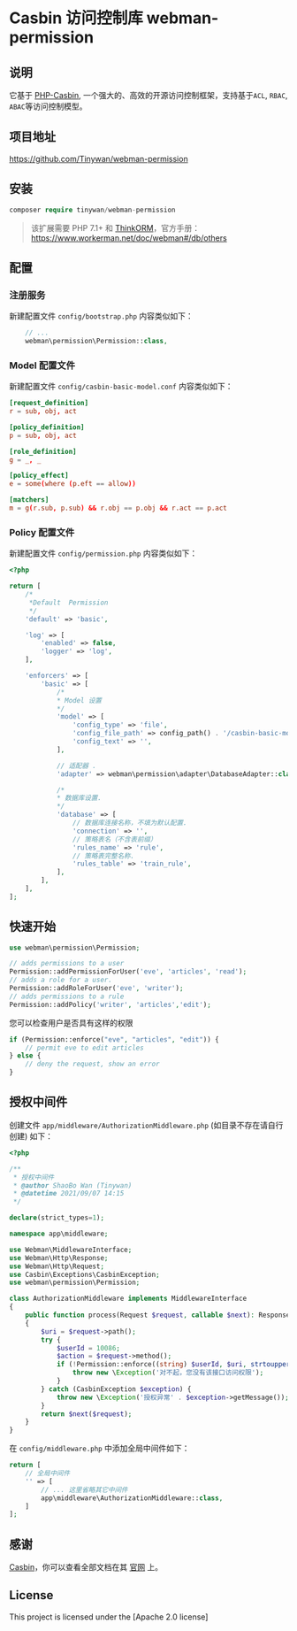 # Casbin 访问控制库 webman-permission

## 说明

它基于 [PHP-Casbin](https://github.com/php-casbin/php-casbin), 一个强大的、高效的开源访问控制框架，支持基于`ACL`, `RBAC`, `ABAC`等访问控制模型。
  
## 项目地址

https://github.com/Tinywan/webman-permission
  
## 安装
 
```php
composer require tinywan/webman-permission
```
> 该扩展需要 PHP 7.1+ 和 [ThinkORM](https://www.kancloud.cn/manual/think-orm/1257998)，官方手册：https://www.workerman.net/doc/webman#/db/others

## 配置

### 注册服务
新建配置文件 `config/bootstrap.php` 内容类似如下：
  
```php
    // ...
    webman\permission\Permission::class,
```
### Model 配置文件 

新建配置文件 `config/casbin-basic-model.conf` 内容类似如下：
```conf
[request_definition]
r = sub, obj, act

[policy_definition]
p = sub, obj, act

[role_definition]
g = _, _

[policy_effect]
e = some(where (p.eft == allow))

[matchers]
m = g(r.sub, p.sub) && r.obj == p.obj && r.act == p.act
```
### Policy 配置文件

新建配置文件 `config/permission.php` 内容类似如下：
```php
<?php

return [
    /*
     *Default  Permission
     */
    'default' => 'basic',

    'log' => [
        'enabled' => false,
        'logger' => 'log',
    ],

    'enforcers' => [
        'basic' => [
            /*
            * Model 设置
            */
            'model' => [
                'config_type' => 'file',
                'config_file_path' => config_path() . '/casbin-basic-model.conf',
                'config_text' => '',
            ],

            // 适配器 .
            'adapter' => webman\permission\adapter\DatabaseAdapter::class,

            /*
            * 数据库设置.
            */
            'database' => [
                // 数据库连接名称，不填为默认配置.
                'connection' => '',
                // 策略表名（不含表前缀）
                'rules_name' => 'rule',
                // 策略表完整名称.
                'rules_table' => 'train_rule',
            ],
        ],
    ],
];
```
## 快速开始

```php
use webman\permission\Permission;

// adds permissions to a user
Permission::addPermissionForUser('eve', 'articles', 'read');
// adds a role for a user.
Permission::addRoleForUser('eve', 'writer');
// adds permissions to a rule
Permission::addPolicy('writer', 'articles','edit');
```

您可以检查用户是否具有这样的权限

```php
if (Permission::enforce("eve", "articles", "edit")) {
    // permit eve to edit articles
} else {
    // deny the request, show an error
}
````

## 授权中间件

创建文件 `app/middleware/AuthorizationMiddleware.php` (如目录不存在请自行创建) 如下：
```php
<?php

/**
 * 授权中间件
 * @author ShaoBo Wan (Tinywan)
 * @datetime 2021/09/07 14:15
 */

declare(strict_types=1);

namespace app\middleware;

use Webman\MiddlewareInterface;
use Webman\Http\Response;
use Webman\Http\Request;
use Casbin\Exceptions\CasbinException;
use webman\permission\Permission;

class AuthorizationMiddleware implements MiddlewareInterface
{
	public function process(Request $request, callable $next): Response
	{
		$uri = $request->path();
		try {
			$userId = 10086;
			$action = $request->method();
			if (!Permission::enforce((string) $userId, $uri, strtoupper($action))) {
				throw new \Exception('对不起，您没有该接口访问权限');
			}
		} catch (CasbinException $exception) {
			throw new \Exception('授权异常' . $exception->getMessage());
		}
		return $next($request);
	}
}
```

在 `config/middleware.php` 中添加全局中间件如下：

```php
return [
    // 全局中间件
    '' => [
        // ... 这里省略其它中间件
        app\middleware\AuthorizationMiddleware::class,
    ]
];
```

## 感谢

[Casbin](https://github.com/php-casbin/php-casbin)，你可以查看全部文档在其 [官网](https://casbin.org/) 上。

## License

This project is licensed under the [Apache 2.0 license]